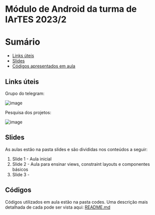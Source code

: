# Módulo de Android da turma de IArTES 2023/2

# Sumário

- [Links úteis](#Links-úteis)
- [Slides](#Slides)
- [Códigos apresentados em aula](#Códigos)

## Links úteis

Grupo do telegram:

![image](https://github.com/diogosm/android_class_IArTES/assets/1641686/0e8ee592-f246-4573-b14a-a9c0b9723115)

Pesquisa dos projetos:

![image](https://github.com/diogosm/android_class_IArTES/assets/1641686/41b3a26f-b4f7-4c84-87e2-fcbd3d48bf25)

## Slides

As aulas estão na pasta slides e são divididas nos conteúdos a seguir:

1. Slide 1 - Aula inicial
2. Slide 2 - Aula para ensinar views, constraint layouts e componentes básicos
3. Slide 3 - 

## Códigos

Códigos utilizados em aula estão na pasta codes. Uma descrição mais detalhada de cada pode ser vista aqui: [README.md](https://github.com/diogosm/android_class_IArTES/blob/main/README.md)

